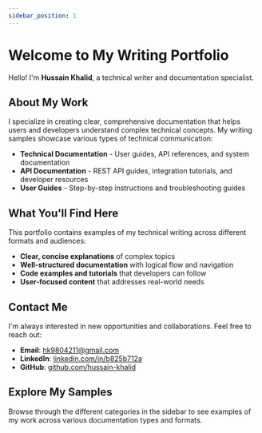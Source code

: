 ```yaml
---
sidebar_position: 1
---
```


# Welcome to My Writing Portfolio

Hello! I'm **Hussain Khalid**, a technical writer and documentation specialist.

## About My Work

I specialize in creating clear, comprehensive documentation that helps users and developers understand complex technical concepts. My writing samples showcase various types of technical communication:

- **Technical Documentation** - User guides, API references, and system documentation
- **API Documentation** - REST API guides, integration tutorials, and developer resources  
- **User Guides** - Step-by-step instructions and troubleshooting guides

## What You'll Find Here

This portfolio contains examples of my technical writing across different formats and audiences:

- **Clear, concise explanations** of complex topics
- **Well-structured documentation** with logical flow and navigation
- **Code examples and tutorials** that developers can follow
- **User-focused content** that addresses real-world needs

## Contact Me

I'm always interested in new opportunities and collaborations. Feel free to reach out:

- **Email**: hk9804211@gmail.com
- **LinkedIn**: [linkedin.com/in/b825b712a](https://linkedin.com/in/b825b712a)
- **GitHub**: [github.com/hussain-khalid](https://github.com/hussain-khalid)

## Explore My Samples

Browse through the different categories in the sidebar to see examples of my work across various documentation types and formats.
